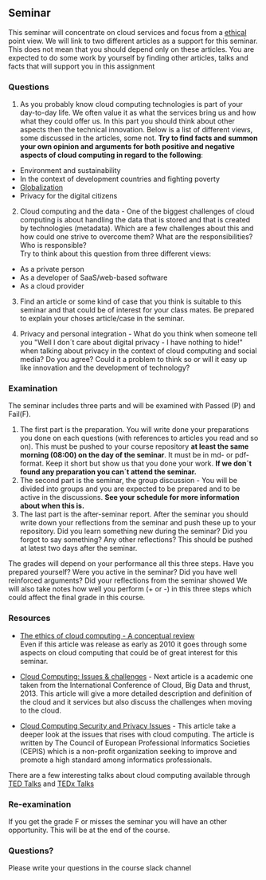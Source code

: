 ## Seminar
This seminar will concentrate on cloud services and focus from a [ethical](https://en.wikipedia.org/wiki/Ethics) point view.
We will link to two different articles as a support for this seminar. This does not mean that you should depend only on these articles. You are expected to do some work by yourself by finding other articles, talks and facts that will support you in this assignment

### Questions

1. As you probably know cloud computing technologies is part of your day-to-day life. We often value it as what the services bring us and how what they could offer us. In this part you should think about other aspects then the technical innovation. Below is a list of different views, some discussed in the articles, some not. **Try to find facts and summon your own opinion and arguments for both positive and negative aspects of cloud computing in regard to the following**:
- Environment and sustainability
- In the context of development countries and fighting poverty
- [Globalization](https://en.wikipedia.org/wiki/Globalization)
- Privacy for the digital citizens 

2. Cloud computing and the data - One of the biggest challenges of cloud computing is about handling the data that is stored and that is created by technologies (metadata). Which are a few challenges about this and how could one strive to overcome them? What are the responsibilities? Who is responsible?  
Try to think about this question from three different views:
* As a private person 
* As a developer of SaaS/web-based software 
* As a cloud provider 

3. Find an article or some kind of case that you think is suitable to this seminar and that could be of interest for your class mates. Be prepared to explain your choses article/case in the seminar.

4. Privacy and personal integration - What do you think when someone tell you "Well I don´t care about digital privacy - I have nothing to hide!" when talking about privacy in the context of cloud computing and social media? Do you agree? Could it a problem to think so or will it easy up like innovation and the development of technology? 

### Examination
The seminar includes three parts and will be examined with Passed (P) and Fail(F). 

1. The first part is the preparation. You will write done your preparations you done on each questions (with references to articles you read and so on). This must be pushed to your course repository **at least the same morning (08:00) on the day of the seminar**. It must be in md- or pdf-format. Keep it short but show us that you done your work. **If we don´t found any preparation you can´t attend the seminar.**
2. The second part is the seminar, the group discussion - You will be divided into groups and you are expected to be prepared and to be active in the discussions. **See your schedule for more information about when this is.**
3. The last part is the after-seminar report. After the seminar you should write down your reflections from the seminar and push these up to your repository. Did you learn something new during the seminar? Did you forgot to say something? Any other reflections? This should be pushed at latest two days after the seminar.

The grades will depend on your performance all this three steps. Have you prepared yourself? Were you active in the seminar? Did you have well reinforced arguments? Did your reflections from the seminar showed
We will also take notes how well you perform (+ or -) in this three steps which could affect the final grade in this course.

### Resources
  - [The ethics of cloud computing - A conceptual review](https://ieeexplore.ieee.org/stamp/stamp.jsp?tp=&arnumber=5708509)<br>
  Even if this article was release as early as 2010 it goes through some aspects on cloud computing that could be of great interest for this seminar.

  - [Cloud Computing: Issues & challenges](https://github.com/1dv032/syllabus/raw/master/resources/part_1/Cloud_Computing_Issues_and_Challenges.pdf) -
Next article is a academic one taken from the International Conference of Cloud, Big Data and thrust, 2013. This article will give a more detailed description and definition of the cloud and it services but also discuss the challenges when moving to the cloud.

  - [Cloud Computing Security and Privacy Issues](http://www.cepis.org/index.jsp?p=641&n=825&a=4758&) -
This article take a deeper look at the issues that rises with cloud computing. The article is written by The Council of European Professional Informatics Societies (CEPIS) which is a non-profit organization seeking to improve and promote a high standard among informatics professionals.

There are a few interesting talks about cloud computing available through [TED Talks](https://www.ted.com/) and [TEDx Talks](https://www.ted.com/watch/tedx-talks)

### Re-examination
If you get the grade F or misses the seminar you will have an other opportunity. This will be at the end of the course.

### Questions?
Please write your questions in the course slack channel
